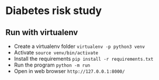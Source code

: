 # Diabetes risk study

## Run with virtualenv
- Create a virtualenv folder `virtualenv -p python3 venv`
- Activate `source venv/bin/activate`
- Install the requirements `pip install -r requirements.txt`
- Run the program `python -m run`
- Open in web browser `http://127.0.0.1:8000/`